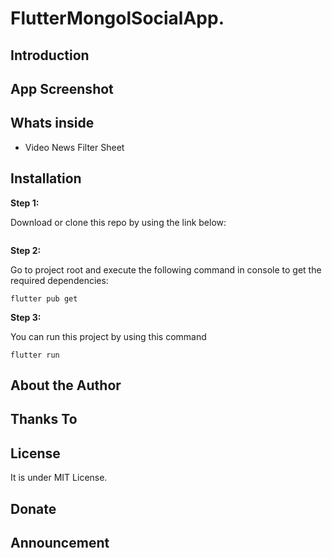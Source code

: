 # FlutterMongolSocialApp.

## Introduction


## App Screenshot



## Whats inside


- Video News Filter Sheet

## Installation

**Step 1:**

Download or clone this repo by using the link below:

```

```

**Step 2:**

Go to project root and execute the following command in console to get the required dependencies: 

```
flutter pub get 
```

**Step 3:**

You can run this project by using this command

```
flutter run
```


## About the Author



## Thanks To


## License
It is under MIT License.

## Donate

## Announcement



